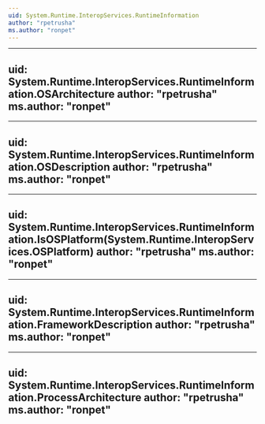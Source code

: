 ```yaml
---
uid: System.Runtime.InteropServices.RuntimeInformation
author: "rpetrusha"
ms.author: "ronpet"
---
```


---
uid: System.Runtime.InteropServices.RuntimeInformation.OSArchitecture
author: "rpetrusha"
ms.author: "ronpet"
---

---
uid: System.Runtime.InteropServices.RuntimeInformation.OSDescription
author: "rpetrusha"
ms.author: "ronpet"
---

---
uid: System.Runtime.InteropServices.RuntimeInformation.IsOSPlatform(System.Runtime.InteropServices.OSPlatform)
author: "rpetrusha"
ms.author: "ronpet"
---

---
uid: System.Runtime.InteropServices.RuntimeInformation.FrameworkDescription
author: "rpetrusha"
ms.author: "ronpet"
---

---
uid: System.Runtime.InteropServices.RuntimeInformation.ProcessArchitecture
author: "rpetrusha"
ms.author: "ronpet"
---
